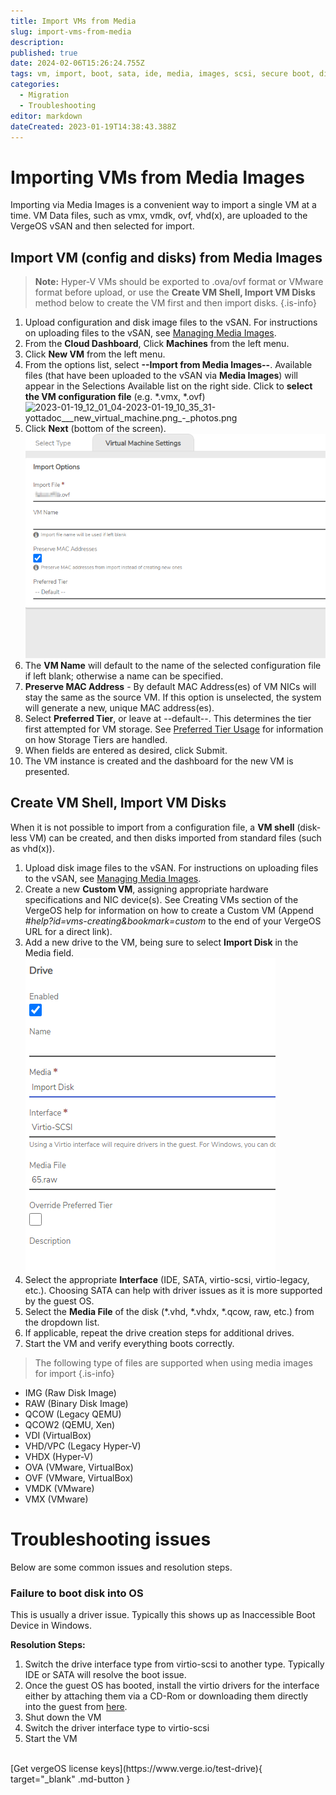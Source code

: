 ```yaml
---
title: Import VMs from Media
slug: import-vms-from-media
description: 
published: true
date: 2024-02-06T15:26:24.755Z
tags: vm, import, boot, sata, ide, media, images, scsi, secure boot, disk, media images, not bootable, not booting, troubleshooting, troubleshoot, vm wont boot, wont start, import vm
categories:
  - Migration
  - Troubleshooting
editor: markdown
dateCreated: 2023-01-19T14:38:43.388Z
---
```


# Importing VMs from Media Images

Importing via Media Images is a convenient way to import a single VM at a time. VM Data files, such as vmx, vmdk, ovf, vhd(x), are uploaded to the VergeOS vSAN and then selected for import.

## Import VM (config and disks) from Media Images

> **Note:** Hyper-V VMs should be exported to .ova/ovf format or VMware format before upload, or use the **Create VM Shell, Import VM Disks** method below to create the VM first and then import disks.
{.is-info}


1.  Upload configuration and disk image files to the vSAN. For instructions on uploading files to the vSAN, see [Managing Media Images](/docs/knowledge-base/managing-media-images).
2.  From the **Cloud Dashboard**, Click **Machines** from the left menu.
3.  Click **New VM** from the left menu.
4.  From the options list, select **\--Import from Media Images--**. Available files (that have been uploaded to the vSAN via **Media Images**) will appear in the Selections Available list on the right side. Click to **select the VM configuration file** (e.g. \*.vmx, \*.ovf)
![2023-01-19_12_01_04-2023-01-19_10_35_31-yottadoc___new_virtual_machine.png_‎-_photos.png](/docs/public/2023-01-19_12_01_04-2023-01-19_10_35_31-yottadoc___new_virtual_machine.png_‎-_photos.png)
5.  Click **Next** (bottom of the screen).
![2023-01-19_11_08_23-yottadoc__import_job.png](/docs/public/2023-01-19_11_08_23-yottadoc__import_job.png)
6.  The **VM Name** will default to the name of the selected configuration file if left blank; otherwise a name can be specified.
7.  **Preserve MAC Address** - By default MAC Address(es) of VM NICs will stay the same as the source VM. If this option is unselected, the system will generate a new, unique MAC address(es).
8.  Select **Preferred Tier**, or leave at --default--. This determines the tier first attempted for VM storage. See [Preferred Tier Usage](/docs/knowledge-base/preferred-tier-usage) for information on how Storage Tiers are handled.
9.  When fields are entered as desired, click Submit.
10.  The VM instance is created and the dashboard for the new VM is presented.

## Create VM Shell, Import VM Disks

When it is not possible to import from a configuration file, a **VM shell** (disk-less VM) can be created, and then disks imported from standard files (such as vhd(x)).

1.  Upload disk image files to the vSAN. For instructions on uploading files to the vSAN, see [Managing Media Images](/docs/knowledge-base/managing-media-images).
2.  Create a new **Custom VM**, assigning appropriate hardware specifications and NIC device(s). See Creating VMs section of the VergeOS help for information on how to create a Custom VM (Append *#help?id=vms-creating&bookmark=custom* to the end of your VergeOS URL for a direct link).
3.  Add a new drive to the VM, being sure to select **Import Disk** in the Media field.
![2023-01-19_11_20_24-importdiskvm.png](/docs/public/2023-01-19_11_20_24-importdiskvm.png)
4.  Select the appropriate **Interface** (IDE, SATA, virtio-scsi, virtio-legacy, etc.). Choosing SATA can help with driver issues as it is more supported by the guest OS.
5.  Select the **Media File** of the disk (\*.vhd, \*.vhdx, \*.qcow, raw, etc.) from the dropdown list. 
6.  If applicable, repeat the drive creation steps for additional drives.
7.	Start the VM and verify everything boots correctly.

> The following type of files are supported when using media images for import
{.is-info}
- IMG (Raw Disk Image)
- RAW (Binary Disk Image)
- QCOW (Legacy QEMU)
- QCOW2 (QEMU, Xen)
- VDI (VirtualBox)
- VHD/VPC (Legacy Hyper-V)
- VHDX (Hyper-V)
- OVA (VMware, VirtualBox)
- OVF (VMware, VirtualBox)
- VMDK (VMware)
- VMX (VMware)

# Troubleshooting issues

Below are some common issues and resolution steps.


### Failure to boot disk into OS

This is usually a driver issue. Typically this shows up as Inaccessible Boot Device in Windows. 

**Resolution Steps:**

1. Switch the drive interface type from virtio-scsi to another type. Typically IDE or SATA will resolve the boot issue.  
1. Once the guest OS has booted, install the virtio drivers for the interface either by attaching them via a CD-Rom or downloading them directly into the guest from [here](https://fedorapeople.org/groups/virt/virtio-win/direct-downloads/stable-virtio/virtio-win.iso).
1. Shut down the VM
1. Switch the driver interface type to virtio-scsi
1. Start the VM 


<br>
[Get vergeOS license keys](https://www.verge.io/test-drive){ target="_blank" .md-button }